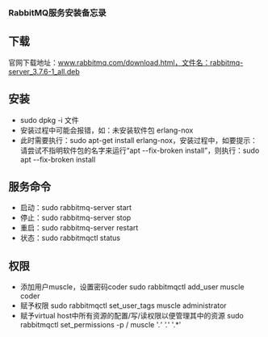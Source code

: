 ### RabbitMQ服务安装备忘录

## 下载

官网下载地址：www.rabbitmq.com/download.html，文件名：rabbitmq-server_3.7.6-1_all.deb

## 安装

- sudo dpkg -i 文件
- 安装过程中可能会报错，如：未安装软件包 erlang-nox
- 此时需要执行：sudo apt-get install erlang-nox，安装过程中，如要提示：请尝试不指明软件包的名字来运行“apt --fix-broken install”，则执行：sudo apt --fix-broken install


## 服务命令
- 启动：sudo rabbitmq-server start
- 停止：sudo rabbitmq-server stop
- 重启：sudo rabbitmq-server restart
- 状态：sudo rabbitmqctl status

## 权限
- 添加用户muscle，设置密码coder
sudo rabbitmqctl add_user muscle coder
- 赋予权限
sudo rabbitmqctl set_user_tags muscle administrator
- 赋予virtual host中所有资源的配置/写/读权限以便管理其中的资源
sudo rabbitmqctl set_permissions -p / muscle '.*' '.*' '.*'

